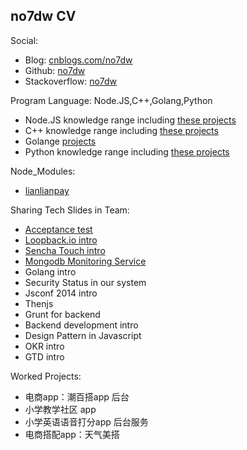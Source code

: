 ## no7dw CV

Social:
 - Blog: [cnblogs.com/no7dw][1]
 - Github: [no7dw][2]
 - Stackoverflow: [no7dw][3]

Program Language: Node.JS,C++,Golang,Python

 - Node.JS knowledge range including [these projects][4]
 - C++ knowledge range including [these projects][5]
 - Golange [projects][6]
 - Python knowledge range including [these projects][7]

Node_Modules:

 - [lianlianpay][8]

Sharing Tech Slides in Team: 
 - [Acceptance test][9]
 - [Loopback.io intro][10]
 - [Sencha Touch intro][11]
 - [Mongodb Monitoring Service][12]
 - Golang intro
 - Security Status in our system
 - Jsconf 2014 intro
 - Thenjs
 - Grunt for backend
 - Backend development intro
 - Design Pattern in Javascript
 - OKR intro
 - GTD intro

Worked Projects:
 - 电商app：潮百搭app 后台 
 - 小学教学社区 app 
 - 小学英语语音打分app 后台服务
 - 电商搭配app：天气美搭


  [1]: http://www.cnblogs.com/no7dw
  [2]: www.github.com/no7dw
  [3]: http://stackoverflow.com/users/2412549/no7dw?tab=profile
  [4]: https://github.com/no7dw/lianlianpay
  [5]: https://github.com/no7dw/cplusplus-learning
  [6]: https://github.com/no7dw/go-practice
  [7]: https://github.com/no7dw/python-learning
  [8]: https://www.npmjs.com/package/lianlianpay
  [9]: https://github.com/no7dw/acceptance-test-slide
  [10]: https://github.com/no7dw/loopback.io-slide
  [11]: https://github.com/no7dw/SenchaTouch-slide
  [12]: https://github.com/no7dw/mms-slide
